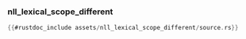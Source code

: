 ### nll_lexical_scope_different

```rust
{{#rustdoc_include assets/nll_lexical_scope_different/source.rs}}
```
<div class="flex-container vis_block" style="position:relative; margin-left:-75px; margin-right:-75px; display: none;">
	<object type="image/svg+xml" class="nll_lexical_scope_different code_panel" data="assets/nll_lexical_scope_different/vis_code.svg"></object>
	<object type="image/svg+xml" class="nll_lexical_scope_different tl_panel" data="assets/nll_lexical_scope_different/vis_timeline.svg" style="width: auto;" onmouseenter="helpers('nll_lexical_scope_different')"></object>
</div>